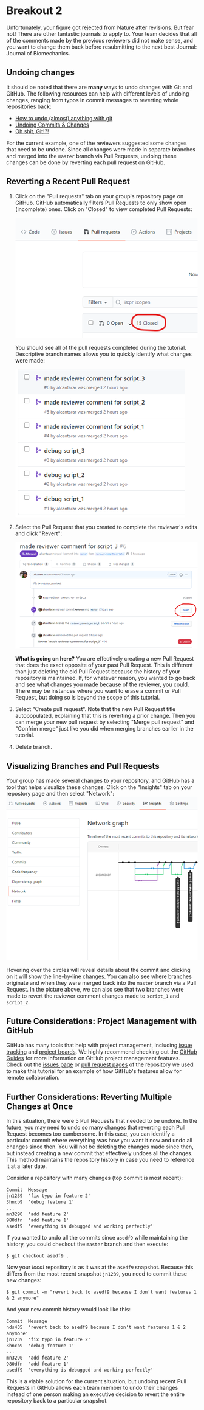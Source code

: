 # Breakout 2

Unfortunately, your figure got rejected from Nature after revisions. But fear not! There are other fantastic journals to 
apply to. Your team decides that all of the comments made by the previous reviewers did not make sense, and you want to 
change them back before resubmitting to the next best Journal: Journal of Biomechanics.

## Undoing changes
It should be noted that there are **many** ways to undo changes with Git and GitHub. The following resources can help
with different levels of undoing changes, ranging from typos in commit messages to reverting whole repositories back:
* [How to undo (almost) anything with git](https://github.blog/2015-06-08-how-to-undo-almost-anything-with-git/)
* [Undoing Commits & Changes](https://www.atlassian.com/git/tutorials/undoing-changes)
* [Oh shit, Git!?!](https://www.ohshitgit.com)

For the current example, one of the reviewers suggested some changes that need to be undone. Since all changes were
made in separate branches and merged into the `master` branch via Pull Requests, undoing these changes can be done by 
reverting each pull request on GitHub.

## Reverting a Recent Pull Request
1. Click on the "Pull requests" tab on your group's repository page on GitHub. GitHub automatically filters Pull Requests
to only show open (incomplete) ones. Click on "Closed" to view completed Pull Requests:

    ![](media/closed_pr.png)

    You should see all of the pull requests completed during the tutorial. Descriptive branch names allows you to quickly
    identify what changes were made:

    ![](media/past_prs.png)

2. Select the Pull Request that you created to complete the reviewer's edits and click "Revert":

    ![](media/revert_pr1.png)

    **What is going on here?** You are effectively creating a new Pull Request that does the exact opposite of your past 
    Pull Request. This is different than just deleting the old Pull Request because the history of your repository is 
    maintained. If, for whatever reason, you wanted to go back and see what changes you made because of the reviewer, you
    could. There may be instances where you want to erase a commit or Pull Request, but doing so is beyond the scope of 
    this tutorial. 

3. Select "Create pull request". Note that the new Pull Request title autopopulated, explaining that this is reverting a
prior change. Then you can merge your new pull request by selecting "Merge pull request" and "Confrim merge" just like 
you did when merging branches earlier in the tutorial.

4. Delete branch.

## Visualizing Branches and Pull Requests
Your group has made several changes to your repository, and GitHub has a tool that helps visualize these changes.
Click on the "Insights" tab on your repostory page and then select "Network":
![](media/network2.png)

Hovering over the circles will reveal details about the commit and clicking on it will show the line-by-line changes. 
You can also see where branches originate and when they were merged back into the `master` branch via a Pull Request.
In the picture above, we can also see that two branches were made to revert the reviewer comment changes made to 
`script_1` and `script_2`.

## Future Considerations: Project Management with GitHub
GitHub has many tools that help with project management, including [issue tracking](https://guides.github.com/features/issues/)
and [project boards](https://docs.github.com/en/github/managing-your-work-on-github/creating-a-project-board). We highly
recommend checking out the [GitHub Guides](https://guides.github.com/) for more information on GitHub project management
features. Check out the [issues page](https://github.com/alcantarar/ASB_Tutorial/issues) or 
[pull request pages](https://github.com/alcantarar/ASB_Tutorial/pulls?q=is%3Apr+is%3Aclosed) of the repository we used 
to make this tutorial for an example of how GitHub's features allow for remote collaboration.

## Further Considerations: Reverting Multiple Changes at Once
In this situation, there were 5 Pull Requests that needed to be undone. In the future, you may need to undo so many changes
that reverting each Pull Request becomes too cumbersome. In this case, you can identify a particular commit where everything
was how you want it now and undo all changes since then. You will not be deleting the changes made since then, but instead
creating a new commit that effectively undoes all the changes. This method maintains the repository history in case you need
to reference it at a later date.

Consider a repository with many changes (top commit is most recent):
```
Commit  Message
jn1239  'fix typo in feature 2'
3hncb9  'debug feature 1'
...
mn3290  'add feature 2'
980dfn  'add feature 1'
asedf9  'everything is debugged and working perfectly'
```
If you wanted to undo all the commits since `asedf9` while maintaining the history, you could checkout the `master` 
branch and then execute:
```
$ git checkout asedf9 .
```
Now your *local* repository is as it was at the `asedf9` snapshot. Because this differs from the most recent snapshot `jn1239`, 
you need to commit these new changes:
```
$ git commit -m "revert back to asedf9 because I don't want features 1 & 2 anymore"
```
And your new commit history would look like this:
```
Commit  Message
nds435  'revert back to asedf9 because I don't want features 1 & 2 anymore'
jn1239  'fix typo in feature 2'
3hncb9  'debug feature 1'
...
mn3290  'add feature 2'
980dfn  'add feature 1'
asedf9  'everything is debugged and working perfectly'
```

This is a viable solution for the current situation, but undoing recent Pull Requests in GitHub allows each
team member to undo their changes instead of one person making an executive decision to revert the entire repository back
to a particular snapshot.